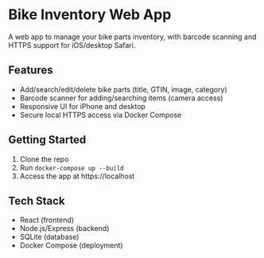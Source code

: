 # Bike Inventory Web App

A web app to manage your bike parts inventory, with barcode scanning and HTTPS support for iOS/desktop Safari.

## Features
- Add/search/edit/delete bike parts (title, GTIN, image, category)
- Barcode scanner for adding/searching items (camera access)
- Responsive UI for iPhone and desktop
- Secure local HTTPS access via Docker Compose

## Getting Started
1. Clone the repo
2. Run `docker-compose up --build`
3. Access the app at https://localhost

## Tech Stack
- React (frontend)
- Node.js/Express (backend)
- SQLite (database)
- Docker Compose (deployment)
